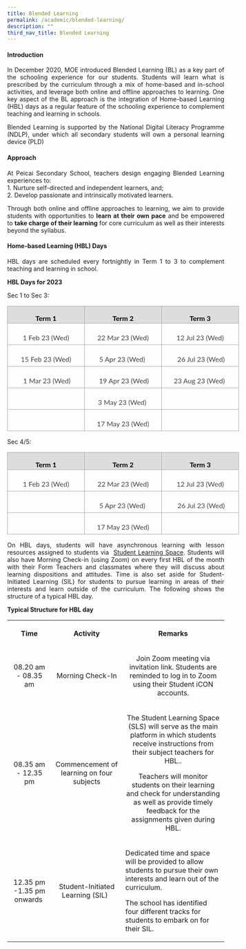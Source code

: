 ```yaml
---
title: Blended Learning
permalink: /academic/blended-learning/
description: ""
third_nav_title: Blended Learning
---
```

<h4><strong>Introduction</strong></h4>
<p></p><p align="justify">In December 2020, MOE introduced Blended Learning (BL) as a key part of the schooling experience for our students. Students will learn what is prescribed by the curriculum through a mix of home-based and in-school activities, and leverage both online and offline approaches to learning. One key aspect of the BL approach is the integration of Home-based Learning (HBL) days as a regular feature of the schooling experience to complement teaching and learning in schools.</p>
<p></p><p align="justify">Blended Learning is supported by the National Digital Literacy Programme (NDLP), under which all secondary students will own a personal learning device (PLD) </p>
<h4><strong>Approach</strong></h4>
<p></p><p align="justify">At Peicai Secondary School, teachers design engaging Blended Learning experiences to:<br>1. Nurture self-directed and independent learners, and;<br>2. Develop passionate and intrinsically motivated learners.</p>
<p></p><p align="justify">Through both online and offline approaches to learning, we aim to provide students with opportunities to  <strong>learn at their own pace</strong>&nbsp;and be empowered to&nbsp;<strong>take charge of their learning</strong>&nbsp;for core curriculum as well as their interests beyond the syllabus.&nbsp;</p>
<h4><strong>Home-based Learning (HBL) Days</strong></h4>
<p></p><p align="justify"> HBL days are scheduled every fortnightly in Term 1 to 3 to complement teaching and learning in school.</p>
<p><strong>HBL Days for 2023</strong></p>
<p></p>
<p> Sec 1 to Sec 3:</p>
<table class="MsoNormalTable" border="1" cellspacing="0" cellpadding="0" width="538" style="width:403.5pt;border-collapse:collapse;border:none;mso-border-alt:solid #AAAAAA .75pt;
 mso-yfti-tbllook:1184;mso-padding-alt:0in 0in 0in 0in"><tbody><tr style="mso-yfti-irow:0;mso-yfti-firstrow:yes"><td width="179" style="width:134.25pt;border:solid #AAAAAA 1.0pt;mso-border-alt:
  solid #AAAAAA .75pt;background:#DDDDDD;padding:1.5pt 1.5pt 1.5pt 1.5pt"><p class="MsoNormal" align="center" style="margin-bottom:0in;text-align:center;
  line-height:normal"><b><span style="font-size:12.0pt;font-family:&quot;Lato&quot;,sans-serif;
  mso-fareast-font-family:&quot;Times New Roman&quot;;mso-bidi-font-family:&quot;Times New Roman&quot;;
  color:black">Term 1</span></b><b><span style="font-size:12.0pt;font-family:
  &quot;Lato&quot;,sans-serif;mso-fareast-font-family:&quot;Times New Roman&quot;;mso-bidi-font-family:
  &quot;Times New Roman&quot;;color:#666666"></span></b></p></td><td width="179" style="width:134.25pt;border:solid #AAAAAA 1.0pt;border-left:
  none;mso-border-left-alt:solid #AAAAAA .75pt;mso-border-alt:solid #AAAAAA .75pt;
  background:#DDDDDD;padding:1.5pt 1.5pt 1.5pt 1.5pt"><p class="MsoNormal" align="center" style="margin-bottom:0in;text-align:center;
  line-height:normal"><b><span style="font-size:12.0pt;font-family:&quot;Lato&quot;,sans-serif;
  mso-fareast-font-family:&quot;Times New Roman&quot;;mso-bidi-font-family:&quot;Times New Roman&quot;;
  color:black">Term 2</span></b><b><span style="font-size:12.0pt;font-family:
  &quot;Lato&quot;,sans-serif;mso-fareast-font-family:&quot;Times New Roman&quot;;mso-bidi-font-family:
  &quot;Times New Roman&quot;;color:#666666"></span></b></p></td><td width="179" style="width:134.25pt;border:solid #AAAAAA 1.0pt;border-left:
  none;mso-border-left-alt:solid #AAAAAA .75pt;mso-border-alt:solid #AAAAAA .75pt;
  background:#DDDDDD;padding:1.5pt 1.5pt 1.5pt 1.5pt"><p class="MsoNormal" align="center" style="margin-bottom:0in;text-align:center;
  line-height:normal"><b><span style="font-size:12.0pt;font-family:&quot;Lato&quot;,sans-serif;
  mso-fareast-font-family:&quot;Times New Roman&quot;;mso-bidi-font-family:&quot;Times New Roman&quot;;
  color:black">Term 3</span></b><b><span style="font-size:12.0pt;font-family:
  &quot;Lato&quot;,sans-serif;mso-fareast-font-family:&quot;Times New Roman&quot;;mso-bidi-font-family:
  &quot;Times New Roman&quot;;color:#666666"></span></b></p></td></tr><tr style="mso-yfti-irow:1"><td width="60" style="width:45.0pt;border:solid #AAAAAA 1.0pt;border-top:none;
  mso-border-top-alt:solid #AAAAAA .75pt;mso-border-alt:solid #AAAAAA .75pt;
  padding:5.25pt 5.25pt 5.25pt 5.25pt"><p class="MsoNormal" align="center" style="margin-bottom:0in;text-align:center;
  line-height:normal"><span style="font-size:12.0pt;font-family:&quot;Lato&quot;,sans-serif;
  mso-fareast-font-family:&quot;Times New Roman&quot;;mso-bidi-font-family:&quot;Times New Roman&quot;;
  color:#444444">1 Feb 23 (Wed)</span></p></td><td width="60" style="width:45.0pt;border-top:none;border-left:none;border-bottom:
  solid #AAAAAA 1.0pt;border-right:solid #AAAAAA 1.0pt;mso-border-top-alt:solid #AAAAAA .75pt;
  mso-border-left-alt:solid #AAAAAA .75pt;mso-border-alt:solid #AAAAAA .75pt;
  padding:5.25pt 5.25pt 5.25pt 5.25pt"><p class="MsoNormal" align="center" style="margin-bottom:0in;text-align:center;
  line-height:normal"><span style="font-size:12.0pt;font-family:&quot;Lato&quot;,sans-serif;
  mso-fareast-font-family:&quot;Times New Roman&quot;;mso-bidi-font-family:&quot;Times New Roman&quot;;
  color:#444444">22 Mar 23 (Wed)</span></p></td><td width="60" style="width:45.0pt;border-top:none;border-left:none;border-bottom:
  solid #AAAAAA 1.0pt;border-right:solid #AAAAAA 1.0pt;mso-border-top-alt:solid #AAAAAA .75pt;
  mso-border-left-alt:solid #AAAAAA .75pt;mso-border-alt:solid #AAAAAA .75pt;
  padding:5.25pt 5.25pt 5.25pt 5.25pt"><p class="MsoNormal" align="center" style="margin-bottom:0in;text-align:center;
  line-height:normal"><span style="font-size:12.0pt;font-family:&quot;Lato&quot;,sans-serif;
  mso-fareast-font-family:&quot;Times New Roman&quot;;mso-bidi-font-family:&quot;Times New Roman&quot;;
  color:#444444">12 Jul 23 (Wed)</span></p></td></tr><tr style="mso-yfti-irow:2"><td style="border:solid #AAAAAA 1.0pt;border-top:none;mso-border-top-alt:
  solid #AAAAAA .75pt;mso-border-alt:solid #AAAAAA .75pt;padding:5.25pt 5.25pt 5.25pt 5.25pt"><p class="MsoNormal" align="center" style="margin-bottom:0in;text-align:center;
  line-height:normal"><span style="font-size:12.0pt;font-family:&quot;Lato&quot;,sans-serif;
  mso-fareast-font-family:&quot;Times New Roman&quot;;mso-bidi-font-family:&quot;Times New Roman&quot;;
  color:#444444">15 Feb 23 (Wed)</span></p></td><td style="border-top:none;border-left:none;border-bottom:solid #AAAAAA 1.0pt;
  border-right:solid #AAAAAA 1.0pt;mso-border-top-alt:solid #AAAAAA .75pt;
  mso-border-left-alt:solid #AAAAAA .75pt;mso-border-alt:solid #AAAAAA .75pt;
  padding:5.25pt 5.25pt 5.25pt 5.25pt"><p class="MsoNormal" align="center" style="margin-bottom:0in;text-align:center;
  line-height:normal"><span style="font-size:12.0pt;font-family:&quot;Lato&quot;,sans-serif;
  mso-fareast-font-family:&quot;Times New Roman&quot;;mso-bidi-font-family:&quot;Times New Roman&quot;;
  color:#444444">5 Apr 23 (Wed)&nbsp;</span></p></td><td style="border-top:none;border-left:none;border-bottom:solid #AAAAAA 1.0pt;
  border-right:solid #AAAAAA 1.0pt;mso-border-top-alt:solid #AAAAAA .75pt;
  mso-border-left-alt:solid #AAAAAA .75pt;mso-border-alt:solid #AAAAAA .75pt;
  padding:5.25pt 5.25pt 5.25pt 5.25pt"><p class="MsoNormal" align="center" style="margin-bottom:0in;text-align:center;
  line-height:normal"><span style="font-size:12.0pt;font-family:&quot;Lato&quot;,sans-serif;
  mso-fareast-font-family:&quot;Times New Roman&quot;;mso-bidi-font-family:&quot;Times New Roman&quot;;
  color:#444444">&nbsp;26 Jul 23 (Wed)</span></p></td></tr><tr style="mso-yfti-irow:3"><td style="border:solid #AAAAAA 1.0pt;border-top:none;mso-border-top-alt:
  solid #AAAAAA .75pt;mso-border-alt:solid #AAAAAA .75pt;padding:5.25pt 5.25pt 5.25pt 5.25pt"><p class="MsoNormal" align="center" style="margin-bottom:0in;text-align:center;
  line-height:normal"><span style="font-size:12.0pt;font-family:&quot;Lato&quot;,sans-serif;
  mso-fareast-font-family:&quot;Times New Roman&quot;;mso-bidi-font-family:&quot;Times New Roman&quot;;
  color:#444444">&nbsp;1 Mar 23 (Wed)</span></p></td><td style="border-top:none;border-left:none;border-bottom:solid #AAAAAA 1.0pt;
  border-right:solid #AAAAAA 1.0pt;mso-border-top-alt:solid #AAAAAA .75pt;
  mso-border-left-alt:solid #AAAAAA .75pt;mso-border-alt:solid #AAAAAA .75pt;
  padding:5.25pt 5.25pt 5.25pt 5.25pt"><p class="MsoNormal" align="center" style="margin-bottom:0in;text-align:center;
  line-height:normal"><span style="font-size:12.0pt;font-family:&quot;Lato&quot;,sans-serif;
  mso-fareast-font-family:&quot;Times New Roman&quot;;mso-bidi-font-family:&quot;Times New Roman&quot;;
  color:#444444">&nbsp;19 Apr 23 (Wed)</span></p></td><td style="border-top:none;border-left:none;border-bottom:solid #AAAAAA 1.0pt;
  border-right:solid #AAAAAA 1.0pt;mso-border-top-alt:solid #AAAAAA .75pt;
  mso-border-left-alt:solid #AAAAAA .75pt;mso-border-alt:solid #AAAAAA .75pt;
  padding:5.25pt 5.25pt 5.25pt 5.25pt"><p class="MsoNormal" align="center" style="margin-bottom:0in;text-align:center;
  line-height:normal"><span style="font-size:12.0pt;font-family:&quot;Lato&quot;,sans-serif;
  mso-fareast-font-family:&quot;Times New Roman&quot;;mso-bidi-font-family:&quot;Times New Roman&quot;;
  color:#444444">23 Aug 23 (Wed)&nbsp;</span></p></td></tr><tr style="mso-yfti-irow:4"><td style="border:solid #AAAAAA 1.0pt;border-top:none;mso-border-top-alt:
  solid #AAAAAA .75pt;mso-border-alt:solid #AAAAAA .75pt;padding:5.25pt 5.25pt 5.25pt 5.25pt"><p class="MsoNormal" align="center" style="margin-bottom:0in;text-align:center;
  line-height:normal"><span style="font-size:12.0pt;font-family:&quot;Lato&quot;,sans-serif;
  mso-fareast-font-family:&quot;Times New Roman&quot;;mso-bidi-font-family:&quot;Times New Roman&quot;;
  color:#444444">&nbsp;</span></p></td><td style="border-top:none;border-left:none;border-bottom:solid #AAAAAA 1.0pt;
  border-right:solid #AAAAAA 1.0pt;mso-border-top-alt:solid #AAAAAA .75pt;
  mso-border-left-alt:solid #AAAAAA .75pt;mso-border-alt:solid #AAAAAA .75pt;
  padding:5.25pt 5.25pt 5.25pt 5.25pt"><p class="MsoNormal" align="center" style="margin-bottom:0in;text-align:center;
  line-height:normal"><span style="font-size:12.0pt;font-family:&quot;Lato&quot;,sans-serif;
  mso-fareast-font-family:&quot;Times New Roman&quot;;mso-bidi-font-family:&quot;Times New Roman&quot;;
  color:#444444">3 May 23 (Wed)&nbsp;</span></p></td><td style="border-top:none;border-left:none;border-bottom:solid #AAAAAA 1.0pt;
  border-right:solid #AAAAAA 1.0pt;mso-border-top-alt:solid #AAAAAA .75pt;
  mso-border-left-alt:solid #AAAAAA .75pt;mso-border-alt:solid #AAAAAA .75pt;
  padding:5.25pt 5.25pt 5.25pt 5.25pt"></td></tr><tr style="mso-yfti-irow:5;mso-yfti-lastrow:yes"><td style="border:solid #AAAAAA 1.0pt;border-top:none;mso-border-top-alt:
  solid #AAAAAA .75pt;mso-border-alt:solid #AAAAAA .75pt;padding:5.25pt 5.25pt 5.25pt 5.25pt"><p class="MsoNormal" align="center" style="margin-bottom:0in;text-align:center;
  line-height:normal"><span style="font-size:12.0pt;font-family:&quot;Lato&quot;,sans-serif;
  mso-fareast-font-family:&quot;Times New Roman&quot;;mso-bidi-font-family:&quot;Times New Roman&quot;;
  color:#444444">&nbsp;</span></p></td><td style="border-top:none;border-left:none;border-bottom:solid #AAAAAA 1.0pt;
  border-right:solid #AAAAAA 1.0pt;mso-border-top-alt:solid #AAAAAA .75pt;
  mso-border-left-alt:solid #AAAAAA .75pt;mso-border-alt:solid #AAAAAA .75pt;
  padding:5.25pt 5.25pt 5.25pt 5.25pt"><p class="MsoNormal" align="center" style="margin-bottom:0in;text-align:center;
  line-height:normal"><span style="font-size:12.0pt;font-family:&quot;Lato&quot;,sans-serif;
  mso-fareast-font-family:&quot;Times New Roman&quot;;mso-bidi-font-family:&quot;Times New Roman&quot;;
  color:#444444">17 May 23 (Wed)</span></p></td><td style="border-top:none;border-left:none;border-bottom:solid #AAAAAA 1.0pt;
  border-right:solid #AAAAAA 1.0pt;mso-border-top-alt:solid #AAAAAA .75pt;
  mso-border-left-alt:solid #AAAAAA .75pt;mso-border-alt:solid #AAAAAA .75pt;
  padding:5.25pt 5.25pt 5.25pt 5.25pt"><p class="MsoNormal" align="center" style="margin-bottom:0in;text-align:center;
  line-height:normal"><span style="font-size:12.0pt;font-family:&quot;Lato&quot;,sans-serif;
  mso-fareast-font-family:&quot;Times New Roman&quot;;mso-bidi-font-family:&quot;Times New Roman&quot;;
  color:#444444">&nbsp;</span></p></td></tr></tbody></table>
<p> Sec 4/5:</p>

<table style="width:403.5pt;border-collapse:collapse;border:none;mso-border-alt:solid #AAAAAA .75pt;
 mso-yfti-tbllook:1184;mso-padding-alt:0in 0in 0in 0in" width="538" cellpadding="0" cellspacing="0" border="1" class="MsoNormalTable"><tbody><tr style="mso-yfti-irow:0;mso-yfti-firstrow:yes"><td style="width:134.5pt;border:solid #AAAAAA 1.0pt;mso-border-alt:
  solid #AAAAAA .75pt;background:#DDDDDD;padding:1.5pt 1.5pt 1.5pt 1.5pt" width="179"><p style="margin-bottom:0in;text-align:center;
  line-height:normal" align="center" class="MsoNormal"><b><span style="font-size:12.0pt;font-family:&quot;Lato&quot;,sans-serif;
  mso-fareast-font-family:&quot;Times New Roman&quot;;mso-bidi-font-family:&quot;Times New Roman&quot;;
  color:black">Term 1</span></b><b><span style="font-size:12.0pt;font-family:
  &quot;Lato&quot;,sans-serif;mso-fareast-font-family:&quot;Times New Roman&quot;;mso-bidi-font-family:
  &quot;Times New Roman&quot;;color:#666666"></span></b></p></td><td style="width:134.5pt;border:solid #AAAAAA 1.0pt;border-left:
  none;mso-border-left-alt:solid #AAAAAA .75pt;mso-border-alt:solid #AAAAAA .75pt;
  background:#DDDDDD;padding:1.5pt 1.5pt 1.5pt 1.5pt" width="179"><p style="margin-bottom:0in;text-align:center;
  line-height:normal" align="center" class="MsoNormal"><b><span style="font-size:12.0pt;font-family:&quot;Lato&quot;,sans-serif;
  mso-fareast-font-family:&quot;Times New Roman&quot;;mso-bidi-font-family:&quot;Times New Roman&quot;;
  color:black">Term 2</span></b><b><span style="font-size:12.0pt;font-family:
  &quot;Lato&quot;,sans-serif;mso-fareast-font-family:&quot;Times New Roman&quot;;mso-bidi-font-family:
  &quot;Times New Roman&quot;;color:#666666"></span></b></p></td><td style="width:134.5pt;border:solid #AAAAAA 1.0pt;border-left:
  none;mso-border-left-alt:solid #AAAAAA .75pt;mso-border-alt:solid #AAAAAA .75pt;
  background:#DDDDDD;padding:1.5pt 1.5pt 1.5pt 1.5pt" width="179"><p style="margin-bottom:0in;text-align:center;
  line-height:normal" align="center" class="MsoNormal"><b><span style="font-size:12.0pt;font-family:&quot;Lato&quot;,sans-serif;
  mso-fareast-font-family:&quot;Times New Roman&quot;;mso-bidi-font-family:&quot;Times New Roman&quot;;
  color:black">Term 3</span></b><b><span style="font-size:12.0pt;font-family:
  &quot;Lato&quot;,sans-serif;mso-fareast-font-family:&quot;Times New Roman&quot;;mso-bidi-font-family:
  &quot;Times New Roman&quot;;color:#666666"></span></b></p></td></tr><tr style="mso-yfti-irow:1"><td style="width:134.5pt;border:solid #AAAAAA 1.0pt;border-top:
  none;mso-border-top-alt:solid #AAAAAA .75pt;mso-border-alt:solid #AAAAAA .75pt;
  padding:5.25pt 5.25pt 5.25pt 5.25pt" width="179"><p style="margin-bottom:0in;text-align:center;
  line-height:normal" align="center" class="MsoNormal"><span style="font-size:12.0pt;font-family:&quot;Lato&quot;,sans-serif;
  mso-fareast-font-family:&quot;Times New Roman&quot;;mso-bidi-font-family:&quot;Times New Roman&quot;;
  color:#444444">1 Feb 23 (Wed)</span></p></td><td style="width:134.5pt;border-top:none;border-left:none;
  border-bottom:solid #AAAAAA 1.0pt;border-right:solid #AAAAAA 1.0pt;
  mso-border-top-alt:solid #AAAAAA .75pt;mso-border-left-alt:solid #AAAAAA .75pt;
  mso-border-alt:solid #AAAAAA .75pt;padding:5.25pt 5.25pt 5.25pt 5.25pt" width="179"><p style="margin-bottom:0in;text-align:center;
  line-height:normal" align="center" class="MsoNormal"><span style="font-size:12.0pt;font-family:&quot;Lato&quot;,sans-serif;
  mso-fareast-font-family:&quot;Times New Roman&quot;;mso-bidi-font-family:&quot;Times New Roman&quot;;
  color:#444444">22 Mar 23 (Wed)</span></p></td><td style="width:134.5pt;border-top:none;border-left:none;
  border-bottom:solid #AAAAAA 1.0pt;border-right:solid #AAAAAA 1.0pt;
  mso-border-top-alt:solid #AAAAAA .75pt;mso-border-left-alt:solid #AAAAAA .75pt;
  mso-border-alt:solid #AAAAAA .75pt;padding:5.25pt 5.25pt 5.25pt 5.25pt" width="179"><p style="margin-bottom:0in;text-align:center;
  line-height:normal" align="center" class="MsoNormal"><span style="font-size:12.0pt;font-family:&quot;Lato&quot;,sans-serif;
  mso-fareast-font-family:&quot;Times New Roman&quot;;mso-bidi-font-family:&quot;Times New Roman&quot;;
  color:#444444">12 Jul 23 (Wed)</span></p></td></tr><tr style="mso-yfti-irow:2"><td style="border:solid #AAAAAA 1.0pt;border-top:none;mso-border-top-alt:
  solid #AAAAAA .75pt;mso-border-alt:solid #AAAAAA .75pt;padding:5.25pt 5.25pt 5.25pt 5.25pt"></td><td style="border-top:none;border-left:none;border-bottom:solid #AAAAAA 1.0pt;
  border-right:solid #AAAAAA 1.0pt;mso-border-top-alt:solid #AAAAAA .75pt;
  mso-border-left-alt:solid #AAAAAA .75pt;mso-border-alt:solid #AAAAAA .75pt;
  padding:5.25pt 5.25pt 5.25pt 5.25pt"><p style="margin-bottom:0in;text-align:center;
  line-height:normal" align="center" class="MsoNormal"><span style="font-size:12.0pt;font-family:&quot;Lato&quot;,sans-serif;
  mso-fareast-font-family:&quot;Times New Roman&quot;;mso-bidi-font-family:&quot;Times New Roman&quot;;
  color:#444444">5 Apr 23 (Wed)&nbsp;</span></p></td><td style="border-top:none;border-left:none;border-bottom:solid #AAAAAA 1.0pt;
  border-right:solid #AAAAAA 1.0pt;mso-border-top-alt:solid #AAAAAA .75pt;
  mso-border-left-alt:solid #AAAAAA .75pt;mso-border-alt:solid #AAAAAA .75pt;
  padding:5.25pt 5.25pt 5.25pt 5.25pt"><p style="margin-bottom:0in;text-align:center;
  line-height:normal" align="center" class="MsoNormal"><span style="font-size:12.0pt;font-family:&quot;Lato&quot;,sans-serif;
  mso-fareast-font-family:&quot;Times New Roman&quot;;mso-bidi-font-family:&quot;Times New Roman&quot;;
  color:#444444">&nbsp;26 Jul 23 (Wed)</span></p></td></tr><tr style="mso-yfti-irow:3;mso-yfti-lastrow:yes"><td style="border:solid #AAAAAA 1.0pt;border-top:none;mso-border-top-alt:
  solid #AAAAAA .75pt;mso-border-alt:solid #AAAAAA .75pt;padding:5.25pt 5.25pt 5.25pt 5.25pt"><p style="margin-bottom:0in;text-align:center;
  line-height:normal" align="center" class="MsoNormal"><span style="font-size:12.0pt;font-family:&quot;Lato&quot;,sans-serif;
  mso-fareast-font-family:&quot;Times New Roman&quot;;mso-bidi-font-family:&quot;Times New Roman&quot;;
  color:#444444">&nbsp;</span></p></td><td style="border-top:none;border-left:none;border-bottom:solid #AAAAAA 1.0pt;
  border-right:solid #AAAAAA 1.0pt;mso-border-top-alt:solid #AAAAAA .75pt;
  mso-border-left-alt:solid #AAAAAA .75pt;mso-border-alt:solid #AAAAAA .75pt;
  padding:5.25pt 5.25pt 5.25pt 5.25pt"><p style="margin-bottom:0in;text-align:center;
  line-height:normal" align="center" class="MsoNormal"><span style="font-size:12.0pt;font-family:&quot;Lato&quot;,sans-serif;
  mso-fareast-font-family:&quot;Times New Roman&quot;;mso-bidi-font-family:&quot;Times New Roman&quot;;
  color:#444444">17 May 23 (Wed)</span></p></td><td style="border-top:none;border-left:none;border-bottom:solid #AAAAAA 1.0pt;
  border-right:solid #AAAAAA 1.0pt;mso-border-top-alt:solid #AAAAAA .75pt;
  mso-border-left-alt:solid #AAAAAA .75pt;mso-border-alt:solid #AAAAAA .75pt;
  padding:5.25pt 5.25pt 5.25pt 5.25pt"></td></tr></tbody></table>
	
<p></p><p align="justify">On HBL days, students will have asynchronous learning with lesson resources assigned to students via &nbsp;<a href="https://vle.learning.moe.edu.sg/login/" target="_blank" rel="noopener">Student Learning Space</a>.&nbsp;Students will also have Morning Check-in (using Zoom) on every first HBL of the month with their Form Teachers and classmates where they will discuss about learning dispositions and attitudes. Time is also set aside for Student-Initiated Learning (SIL) for students to pursue learning in areas of their interests and learn outside of the curriculum. The following shows the structure of a typical HBL day.</p>
<p><strong>Typical Structure for HBL day</strong></p>
<table>
<tbody>
<tr>
<th style="text-align: center;">
<p>Time</p>
</th>
<th style="text-align: center;">
<p>Activity</p>
</th>
<th style="text-align: center;">
<p>Remarks</p>
</th>
</tr>
<tr>
<td style="text-align: center;">
<p>08.20 am - 08.35 am</p>
</td>
<td style="text-align: center;">
<p>Morning Check-In</p>
</td>
<td style="text-align: center;">
<p>Join Zoom meeting via invitation link. Students are reminded to log in to Zoom using their Student iCON accounts.</p>
</td>
</tr>
<tr>
<td style="text-align: center;">
<p>08.35 am - 12.35 pm</p>
</td>
<td style="text-align: center;">
<p>Commencement of learning on four subjects</p>
</td>
<td style="text-align: center;">
<p>The Student Learning Space (SLS) will serve as the main platform in which students receive instructions from their subject teachers for HBL..</p>
<p>Teachers will monitor students on their learning and check for understanding as well as provide timely feedback for the assignments given during HBL.</p>
</td>
</tr>
<tr>
<td style="text-align: center;">
<p>12.35 pm -1.35 pm onwards&nbsp;</p>
</td>
<td style="text-align: center;">
<p>Student-Initiated Learning (SIL) &nbsp;</p>
</td>
<td>
<p>Dedicated time and space will be provided to allow students to pursue their own interests and learn out of the curriculum.</p>
<p>The school has identified four different tracks for students to embark on for their SIL.</p>
</td>
</tr>
</tbody>
</table>
